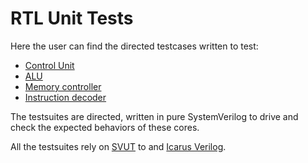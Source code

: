 # RTL Unit Tests

Here the user can find the directed testcases written to
test:
- [Control Unit](./friscv_rv32i_control_unit_testbench.sv)
- [ALU](./friscv_rv32i_alu_testbench.sv)
- [Memory controller](./friscv_rv32i_memfy_testbench.sv)
- [Instruction decoder](./friscv_rv32i_decoder_testbench.sv)

The testsuites are directed, written in pure SystemVerilog to drive and check
the expected behaviors of these cores.

All the testsuites rely on [SVUT](https://github.com/dpretet/svut) to and
[Icarus Verilog](http://iverilog.icarus.com).
